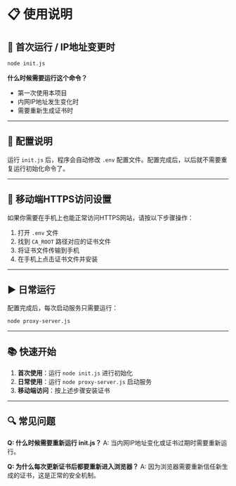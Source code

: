 # 📋 使用说明

## 🚀 首次运行 / IP地址变更时

```bash
node init.js
```

**什么时候需要运行这个命令？**
- 第一次使用本项目
- 内网IP地址发生变化时
- 需要重新生成证书时

---

## 🔧 配置说明

运行 `init.js` 后，程序会自动修改 `.env` 配置文件。配置完成后，以后就不需要重复运行初始化命令了。

---

## 📱 移动端HTTPS访问设置

如果你需要在手机上也能正常访问HTTPS网站，请按以下步骤操作：

1. 打开 `.env` 文件
2. 找到 `CA_ROOT` 路径对应的证书文件
3. 将证书文件传输到手机
4. 在手机上点击证书文件并安装

---

## ▶️ 日常运行

配置完成后，每次启动服务只需要运行：

```bash
node proxy-server.js
```

---

## 📚 快速开始

1. **首次使用**：运行 `node init.js` 进行初始化
2. **日常使用**：运行 `node proxy-server.js` 启动服务
3. **移动端访问**：按上述步骤安装证书

---

## 🔍 常见问题

**Q: 什么时候需要重新运行 init.js？**
A: 当内网IP地址变化或证书过期时需要重新运行。

**Q: 为什么每次更新证书后都要重新进入浏览器？**
A: 因为浏览器需要重新信任新生成的证书，这是正常的安全机制。